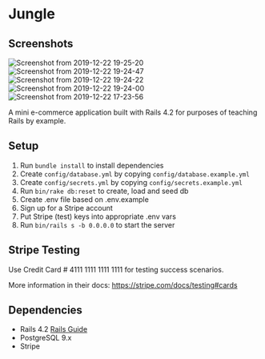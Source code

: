 # Jungle

## Screenshots
![Screenshot from 2019-12-22 19-25-20](https://user-images.githubusercontent.com/48977789/71332016-cb045b00-24f1-11ea-9fe7-3b515ea839c4.png)
![Screenshot from 2019-12-22 19-24-47](https://user-images.githubusercontent.com/48977789/71332017-cb045b00-24f1-11ea-9f2d-d3f435539c62.png)
![Screenshot from 2019-12-22 19-24-22](https://user-images.githubusercontent.com/48977789/71332018-cb045b00-24f1-11ea-946a-63a023110194.png)
![Screenshot from 2019-12-22 19-24-00](https://user-images.githubusercontent.com/48977789/71332019-cb045b00-24f1-11ea-95ce-6b69066647bb.png)
![Screenshot from 2019-12-22 17-23-56](https://user-images.githubusercontent.com/48977789/71332020-cb045b00-24f1-11ea-8ec6-d0b3001827e9.png)


A mini e-commerce application built with Rails 4.2 for purposes of teaching Rails by example.


## Setup

1. Run `bundle install` to install dependencies
2. Create `config/database.yml` by copying `config/database.example.yml`
3. Create `config/secrets.yml` by copying `config/secrets.example.yml`
4. Run `bin/rake db:reset` to create, load and seed db
5. Create .env file based on .env.example
6. Sign up for a Stripe account
7. Put Stripe (test) keys into appropriate .env vars
8. Run `bin/rails s -b 0.0.0.0` to start the server

## Stripe Testing

Use Credit Card # 4111 1111 1111 1111 for testing success scenarios.

More information in their docs: <https://stripe.com/docs/testing#cards>

## Dependencies

* Rails 4.2 [Rails Guide](http://guides.rubyonrails.org/v4.2/)
* PostgreSQL 9.x
* Stripe
